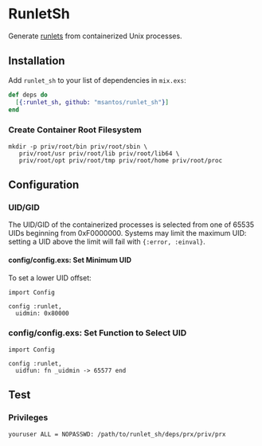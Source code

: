 # RunletSh

Generate [runlets](https://github.com/msantos/runlet) from containerized
Unix processes.

## Installation

Add `runlet_sh` to your list of dependencies in `mix.exs`:

```elixir
def deps do
  [{:runlet_sh, github: "msantos/runlet_sh"}]
end
```
### Create Container Root Filesystem

```
mkdir -p priv/root/bin priv/root/sbin \
   priv/root/usr priv/root/lib priv/root/lib64 \
   priv/root/opt priv/root/tmp priv/root/home priv/root/proc
```

## Configuration

### UID/GID

The UID/GID of the containerized processes is selected from one of
65535 UIDs beginning from 0xF0000000. Systems may limit the maximum UID:
setting a UID above the limit will fail with `{:error, :einval}`.

#### config/config.exs: Set Minimum UID

To set a lower UID offset:

```
import Config

config :runlet,
  uidmin: 0x80000
```

### config/config.exs: Set Function to Select UID

```
import Config

config :runlet,
  uidfun: fn _uidmin -> 65577 end
```

## Test

### Privileges

```
youruser ALL = NOPASSWD: /path/to/runlet_sh/deps/prx/priv/prx
```
